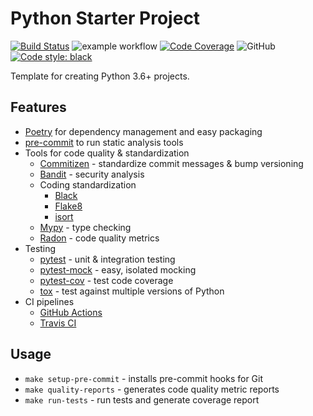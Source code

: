 # Python Starter Project

[![Build Status](https://travis-ci.com/sven9/python-starter-project.svg?branch=main)](https://travis-ci.com/sven9/python-starter-project)
![example workflow](https://github.com/sven9/python-starter-project/actions/workflows/ci.yml/badge.svg)
[![Code Coverage](https://img.shields.io/codecov/c/github/sven9/python-starter-project)](https://codecov.io/github/sven9/python-starter-project)
![GitHub](https://img.shields.io/github/license/sven9/python-starter-project)
[![Code style: black](https://img.shields.io/badge/code%20style-black-000000.svg)](https://github.com/psf/black)

Template for creating Python 3.6+ projects.

## Features
* [Poetry](https://python-poetry.org) for dependency management and easy packaging
* [pre-commit](https://pre-commit.com/) to run static analysis tools
* Tools for code quality & standardization
    * [Commitizen](https://github.com/commitizen-tools/commitizen) - standardize commit messages & bump versioning
    * [Bandit](https://github.com/PyCQA/bandit) - security analysis
    * Coding standardization
        * [Black](https://github.com/psf/black)
        * [Flake8](https://github.com/PyCQA/flake8)
        * [isort](https://github.com/PyCQA/isort)
    * [Mypy](https://github.com/python/mypy) - type checking
    * [Radon](https://github.com/rubik/radon) - code quality metrics
* Testing
    * [pytest](https://github.com/pytest-dev/pytest) - unit & integration testing
    * [pytest-mock](https://github.com/pytest-dev/pytest-mock) - easy, isolated mocking
    * [pytest-cov](https://github.com/pytest-dev/pytest-cov) - test code coverage
    * [tox](https://github.com/tox-dev/tox) - test against multiple versions of Python
* CI pipelines
    * [GitHub Actions](https://github.com/features/actions)
    * [Travis CI](https://www.travis-ci.com)

## Usage
* `make setup-pre-commit` - installs pre-commit hooks for Git
* `make quality-reports` - generates code quality metric reports
* `make run-tests` - run tests and generate coverage report
